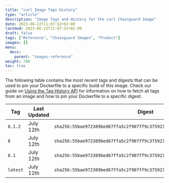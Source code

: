 ```yaml
---
title: "curl Image Tags History"
type: "article"
description: "Image Tags and History for the curl Chainguard Image"
date: 2023-06-22T11:07:52+02:00
lastmod: 2023-06-22T11:07:52+02:00
draft: false
tags: ["Reference", "Chainguard Images", "Product"]
images: []
menu:
  docs:
    parent: "images-reference"
weight: 700
toc: true
---
```


The following table contains the most recent tags and digests that can be used to pin your Dockerfile to a specific build of this image. Check our guide on [Using the Tag History API](/chainguard/chainguard-images/using-the-tag-history-api/) for information on how to fetch all tags from an image and how to pin your Dockerfile to a specific digest.

| Tag      | Last Updated | Digest                                                                    |
|----------|--------------|---------------------------------------------------------------------------|
| `8.1.2`  | July 12th    | `sha256:55bae972389bed67ffa5c2f907ff9c375921344555107667c3703024951a2bff` |
| `8`      | July 12th    | `sha256:55bae972389bed67ffa5c2f907ff9c375921344555107667c3703024951a2bff` |
| `8.1`    | July 12th    | `sha256:55bae972389bed67ffa5c2f907ff9c375921344555107667c3703024951a2bff` |
| `latest` | July 12th    | `sha256:55bae972389bed67ffa5c2f907ff9c375921344555107667c3703024951a2bff` |

